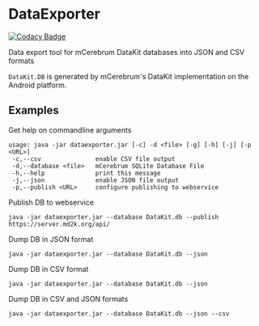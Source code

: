# DataExporter
[![Codacy Badge](https://api.codacy.com/project/badge/grade/1a3573d9d69f4a76a1da6d8b8d77388f)](https://www.codacy.com/app/twhnat/DataExporter)

Data export tool for mCerebrum DataKit databases into JSON and CSV formats

`DataKit.DB` is generated by mCerebrum's DataKit implementation on the Android platform.

## Examples
Get help on commandline arguments
```
usage: java -jar dataexporter.jar [-c] -d <file> [-g] [-h] [-j] [-p <URL>]
 -c,--csv               enable CSV file output
 -d,--database <file>   mCerebrum SQLite Database File
 -h,--help              print this message
 -j,--json              enable JSON file output
 -p,--publish <URL>     configure publishing to webservice
```

Publish DB to webservice
```
java -jar dataexporter.jar --database DataKit.db --publish https://server.md2k.org/api/
```

Dump DB in JSON format
```
java -jar dataexporter.jar --database DataKit.db --json
```

Dump DB in CSV format
```
java -jar dataexporter.jar --database DataKit.db --json
```

Dump DB in CSV and JSON formats
```
java -jar dataexporter.jar --database DataKit.db --json --csv
```
